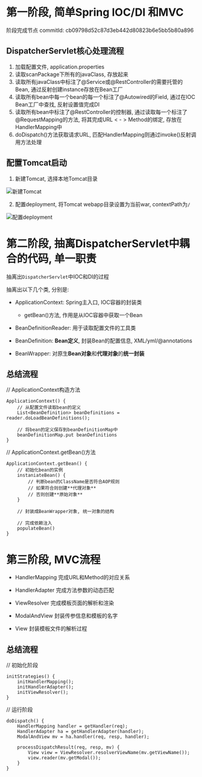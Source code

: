 # 第一阶段, 简单Spring IOC/DI 和MVC
阶段完成节点 commitId: cb09798d52c87d3eb442d80823b6e5bb5b80a896

## DispatcherServlet核心处理流程

1. 加载配置文件, application.properties
2. 读取scanPackage下所有的javaClass, 存放起来
3. 读取所有javaClass中标注了@Service或@RestController的需要托管的Bean, 通过反射创建instance存放在Bean工厂
4. 读取所有bean中每一个bean的每一个标注了@Autowired的Field, 通过在IOC Bean工厂中查找, 反射设置值完成DI
5. 读取所有bean中标注了@RestController的控制器, 通过读取每一个标注了@RequestMapping的方法, 将其完成URL < - > Method的绑定, 存放在HandlerMapping中
6. doDispatch()方法获取请求URL, 匹配HandlerMapping则通过invoke()反射调用方法处理

## 配置Tomcat启动

1. 新建Tomcat, 选择本地Tomcat目录

![新建Tomcat](http://blog.imyzt.top/upload/2020/10/r35r878q3eh9loh2hhctap5v1i.png)

2. 配置deployment, 将Tomcat webapp目录设置为当前war, contextPath为`/`

![配置deployment](http://blog.imyzt.top/upload/2020/10/3kua1frkv0ge5p12633sri1k30.png)



# 第二阶段, 抽离DispatcherServlet中耦合的代码, 单一职责
抽离出`DispatcherServlet`中IOC和DI的过程

抽离出以下几个类, 分别是: 
- ApplicationContext: Spring主入口, IOC容器的封装类
    - getBean()方法, 作用是从IOC容器中获取一个Bean

- BeanDefinitionReader: 用于读取配置文件的工具类

- BeanDefinition: **Bean定义**, 封装Bean的配置信息, XML/yml/@annotations

- BeanWrapper: 对原生**Bean对象**和**代理对象**的**统一封装**    


## 总结流程

// ApplicationContext构造方法
```
ApplicationContext() {
    // 从配置文件读取bean的定义
    List<BeanDefinition> beanDefinitions = reader.doLoadBeanDefinitions();
    
    // 将bean的定义保存到beanDefinitionMap中
    beanDefinitionMap.put beanDefinitions
}
```

// ApplicationContext.getBean()方法
```
ApplicationContext.getBean() {
    // 初始化bean的实例
    instaniateBean() {
        // 判断bean的ClassName是否符合AOP规则
        // 如果符合则创建**代理对象**
        // 否则创建**原始对象**
    }
    
    // 封装成BeanWrapper对象, 统一对象的结构
    
    // 完成依赖注入
    populateBean()
}
```

# 第三阶段, MVC流程

- HandlerMapping  完成URL和Method的对应关系
- HandlerAdapter  完成方法参数的动态匹配
- ViewResolver  完成模板页面的解析和渲染

- ModalAndView  封装传参信息和模板的名字
- View  封装模板文件的解析过程


## 总结流程

// 初始化阶段
```
initStrategies() {
    initHandlerMapping();
    initHandlerAdapter();
    initViewResolver();
}
```

// 运行阶段
```
doDispatch() {
    HandlerMapping handler = getHandler(req);
    HandlerAdapter ha = getHandlerAdapter(handler);
    ModalAndView mv = ha.handler(req, resp, handler);

    processDispatchResult(req, resp, mv) {
        View view = ViewResolver.resolverViewName(mv.getViewName());
        view.reader(mv.getModal());
    }
}
```